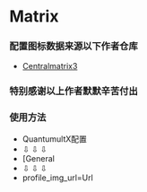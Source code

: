 # Matrix

### 配置图标数据来源以下作者仓库

- [Centralmatrix3](https://github.com/Centralmatrix3)

### 特别感谢以上作者默默辛苦付出

### 使用方法
- QuantumultX配置
- ⇩ ⇩ ⇩
- [General
- ⇩ ⇩ ⇩
- profile_img_url=Url
